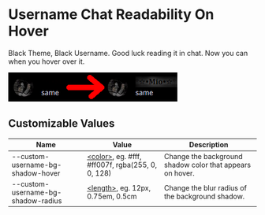 # Username Chat Readability On Hover
Black Theme, Black Username. Good luck reading it in chat. Now you can when you hover over it.

![Before and After hover](./showcase.png)

## Customizable Values
Name | Value | Description
-|-|-
--custom-username-bg-shadow-hover | [\<color\>](https://developer.mozilla.org/en-US/docs/Web/CSS/color_value), eg. #fff, #ff007f, rgba(255, 0, 0, 128) | Change the background shadow color that appears on hover.
--custom-username-bg-shadow-radius | [\<length\>](https://developer.mozilla.org/en-US/docs/Web/CSS/length), eg. 12px, 0.75em, 0.5cm | Change the blur radius of the background shadow.
